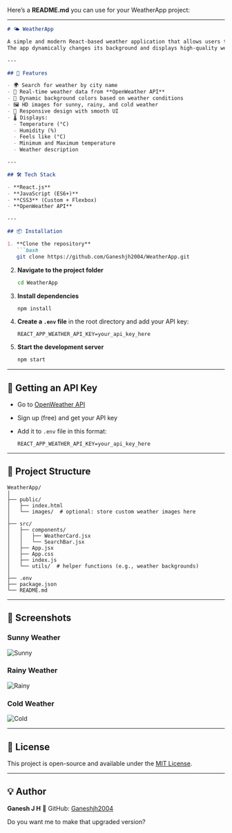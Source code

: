 Here’s a **README.md** you can use for your WeatherApp project:

---

````markdown
# 🌤️ WeatherApp

A simple and modern React-based weather application that allows users to search for current weather details of any city using the OpenWeather API.  
The app dynamically changes its background and displays high-quality weather images based on the current weather conditions (sunny, rainy, or cold).

---

## 🚀 Features

- 🌍 Search for weather by city name  
- 📡 Real-time weather data from **OpenWeather API**  
- 🎨 Dynamic background colors based on weather conditions  
- 🖼️ HD images for sunny, rainy, and cold weather  
- 📱 Responsive design with smooth UI  
- 🌡️ Displays:
  - Temperature (°C)
  - Humidity (%)
  - Feels like (°C)
  - Minimum and Maximum temperature
  - Weather description

---

## 🛠️ Tech Stack

- **React.js**
- **JavaScript (ES6+)**
- **CSS3** (Custom + Flexbox)
- **OpenWeather API**

---

## 📦 Installation

1. **Clone the repository**
   ```bash
   git clone https://github.com/Ganeshjh2004/WeatherApp.git
````

2. **Navigate to the project folder**

   ```bash
   cd WeatherApp
   ```

3. **Install dependencies**

   ```bash
   npm install
   ```

4. **Create a `.env` file** in the root directory and add your API key:

   ```
   REACT_APP_WEATHER_API_KEY=your_api_key_here
   ```

5. **Start the development server**

   ```bash
   npm start
   ```

---

## 🔑 Getting an API Key

* Go to [OpenWeather API](https://openweathermap.org/api)
* Sign up (free) and get your API key
* Add it to `.env` file in this format:

  ```
  REACT_APP_WEATHER_API_KEY=your_api_key_here
  ```

---

## 📂 Project Structure

```
WeatherApp/
│
├── public/
│   ├── index.html
│   └── images/  # optional: store custom weather images here
│
├── src/
│   ├── components/
│   │   ├── WeatherCard.jsx
│   │   └── SearchBar.jsx
│   ├── App.jsx
│   ├── App.css
│   ├── index.js
│   └── utils/  # helper functions (e.g., weather backgrounds)
│
├── .env
├── package.json
└── README.md
```

---

## 📸 Screenshots

### **Sunny Weather**

![Sunny](https://images.unsplash.com/photo-1502082553048-f009c37129b9?auto=format\&fit=crop\&w=800\&q=80)

### **Rainy Weather**

![Rainy](https://images.unsplash.com/photo-1504384308090-c894fdcc538d?auto=format\&fit=crop\&w=800\&q=80)

### **Cold Weather**

![Cold](https://images.unsplash.com/photo-1608889175138-c38f4a8e4dff?auto=format\&fit=crop\&w=800\&q=80)

---

## 📜 License

This project is open-source and available under the [MIT License](LICENSE).

---

## 💡 Author

**Ganesh J H**
🔗 GitHub: [Ganeshjh2004](https://github.com/Ganeshjh2004)




Do you want me to make that upgraded version?
```
